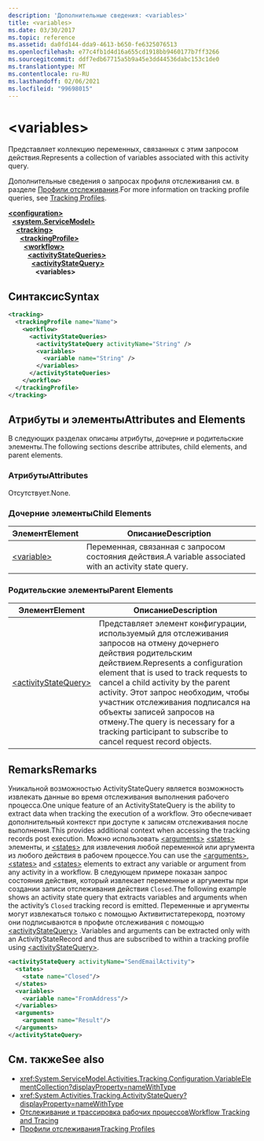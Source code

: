 ```yaml
---
description: 'Дополнительные сведения: <variables>'
title: <variables>
ms.date: 03/30/2017
ms.topic: reference
ms.assetid: da0fd144-dda9-4613-b650-fe6325076513
ms.openlocfilehash: e77c4fb1d4d16a655cd1918bb9460177b7ff3266
ms.sourcegitcommit: ddf7edb67715a5b9a45e3dd44536dabc153c1de0
ms.translationtype: MT
ms.contentlocale: ru-RU
ms.lasthandoff: 02/06/2021
ms.locfileid: "99698015"
---
```

# \<variables>

<span data-ttu-id="34420-102">Представляет коллекцию переменных, связанных с этим запросом действия.</span><span class="sxs-lookup"><span data-stu-id="34420-102">Represents a collection of variables associated with this activity query.</span></span>  
  
 <span data-ttu-id="34420-103">Дополнительные сведения о запросах профиля отслеживания см. в разделе [Профили отслеживания](../../../windows-workflow-foundation/tracking-profiles.md).</span><span class="sxs-lookup"><span data-stu-id="34420-103">For more information on tracking profile queries, see [Tracking Profiles](../../../windows-workflow-foundation/tracking-profiles.md).</span></span>  
  
[**\<configuration>**](../configuration-element.md)\
&nbsp;&nbsp;[**\<system.ServiceModel>**](system-servicemodel-of-workflow.md)\
&nbsp;&nbsp;&nbsp;&nbsp;[**\<tracking>**](tracking.md)\
&nbsp;&nbsp;&nbsp;&nbsp;&nbsp;&nbsp;[**\<trackingProfile>**](trackingprofile.md)\
&nbsp;&nbsp;&nbsp;&nbsp;&nbsp;&nbsp;&nbsp;&nbsp;[**\<workflow>**](workflow.md)\
&nbsp;&nbsp;&nbsp;&nbsp;&nbsp;&nbsp;&nbsp;&nbsp;&nbsp;&nbsp;[**\<activityStateQueries>**](activitystatequeries.md)\
&nbsp;&nbsp;&nbsp;&nbsp;&nbsp;&nbsp;&nbsp;&nbsp;&nbsp;&nbsp;&nbsp;&nbsp;[**\<activityStateQuery>**](activitystatequery.md)\
&nbsp;&nbsp;&nbsp;&nbsp;&nbsp;&nbsp;&nbsp;&nbsp;&nbsp;&nbsp;&nbsp;&nbsp;&nbsp;&nbsp;**\<variables>**  
  
## <a name="syntax"></a><span data-ttu-id="34420-104">Синтаксис</span><span class="sxs-lookup"><span data-stu-id="34420-104">Syntax</span></span>  
  
```xml  
<tracking>
  <trackingProfile name="Name">
    <workflow>
      <activityStateQueries>
        <activityStateQuery activityName="String" />
        <variables>
          <variable name="String" />
        </variables>
      </activityStateQueries>
    </workflow>
  </trackingProfile>
</tracking>  
```  
  
## <a name="attributes-and-elements"></a><span data-ttu-id="34420-105">Атрибуты и элементы</span><span class="sxs-lookup"><span data-stu-id="34420-105">Attributes and Elements</span></span>  

 <span data-ttu-id="34420-106">В следующих разделах описаны атрибуты, дочерние и родительские элементы.</span><span class="sxs-lookup"><span data-stu-id="34420-106">The following sections describe attributes, child elements, and parent elements.</span></span>  
  
### <a name="attributes"></a><span data-ttu-id="34420-107">Атрибуты</span><span class="sxs-lookup"><span data-stu-id="34420-107">Attributes</span></span>  

 <span data-ttu-id="34420-108">Отсутствует.</span><span class="sxs-lookup"><span data-stu-id="34420-108">None.</span></span>  
  
### <a name="child-elements"></a><span data-ttu-id="34420-109">Дочерние элементы</span><span class="sxs-lookup"><span data-stu-id="34420-109">Child Elements</span></span>  
  
|<span data-ttu-id="34420-110">Элемент</span><span class="sxs-lookup"><span data-stu-id="34420-110">Element</span></span>|<span data-ttu-id="34420-111">Описание</span><span class="sxs-lookup"><span data-stu-id="34420-111">Description</span></span>|  
|-------------|-----------------|  
|[\<variable>](variable.md)|<span data-ttu-id="34420-112">Переменная, связанная с запросом состояния действия.</span><span class="sxs-lookup"><span data-stu-id="34420-112">A variable associated with an activity state query.</span></span>|  
  
### <a name="parent-elements"></a><span data-ttu-id="34420-113">Родительские элементы</span><span class="sxs-lookup"><span data-stu-id="34420-113">Parent Elements</span></span>  
  
|<span data-ttu-id="34420-114">Элемент</span><span class="sxs-lookup"><span data-stu-id="34420-114">Element</span></span>|<span data-ttu-id="34420-115">Описание</span><span class="sxs-lookup"><span data-stu-id="34420-115">Description</span></span>|  
|-------------|-----------------|  
|[\<activityStateQuery>](activitystatequery.md)|<span data-ttu-id="34420-116">Представляет элемент конфигурации, используемый для отслеживания запросов на отмену дочернего действия родительским действием.</span><span class="sxs-lookup"><span data-stu-id="34420-116">Represents a configuration element that is used to track requests to cancel a child activity by the parent activity.</span></span> <span data-ttu-id="34420-117">Этот запрос необходим, чтобы участник отслеживания подписался на объекты записей запросов на отмену.</span><span class="sxs-lookup"><span data-stu-id="34420-117">The query is necessary for a tracking participant to subscribe to cancel request record objects.</span></span>|  
  
## <a name="remarks"></a><span data-ttu-id="34420-118">Remarks</span><span class="sxs-lookup"><span data-stu-id="34420-118">Remarks</span></span>  

 <span data-ttu-id="34420-119">Уникальной возможностью ActivityStateQuery является возможность извлекать данные во время отслеживания выполнения рабочего процесса.</span><span class="sxs-lookup"><span data-stu-id="34420-119">One unique feature of an ActivityStateQuery is the ability to extract data when tracking the execution of a workflow.</span></span> <span data-ttu-id="34420-120">Это обеспечивает дополнительный контекст при доступе к записям отслеживания после выполнения.</span><span class="sxs-lookup"><span data-stu-id="34420-120">This provides additional context when accessing the tracking records post execution.</span></span> <span data-ttu-id="34420-121">Можно использовать [\<arguments>](arguments.md) [\<states>](states.md) элементы, и [\<states>](states.md) для извлечения любой переменной или аргумента из любого действия в рабочем процессе.</span><span class="sxs-lookup"><span data-stu-id="34420-121">You can use the [\<arguments>](arguments.md), [\<states>](states.md) and [\<states>](states.md) elements to extract any variable or argument from any activity in a workflow.</span></span> <span data-ttu-id="34420-122">В следующем примере показан запрос состояния действия, который извлекает переменные и аргументы при создании записи отслеживания действия `Closed`.</span><span class="sxs-lookup"><span data-stu-id="34420-122">The following example shows an activity state query that extracts variables and arguments when the activity’s `Closed` tracking record is emitted.</span></span> <span data-ttu-id="34420-123">Переменные и аргументы могут извлекаться только с помощью Активитистатерекорд, поэтому они подписываются в профиле отслеживания с помощью [\<activityStateQuery>](activitystatequery.md) .</span><span class="sxs-lookup"><span data-stu-id="34420-123">Variables and arguments can be extracted only with an ActivityStateRecord and thus are subscribed to within a tracking profile using [\<activityStateQuery>](activitystatequery.md).</span></span>  
  
```xml  
<activityStateQuery activityName="SendEmailActivity">  
  <states>  
    <state name="Closed"/>  
  </states>  
  <variables>  
    <variable name="FromAddress"/>  
  </variables>  
  <arguments>  
    <argument name="Result"/>  
  </arguments>  
</activityStateQuery>  
```  
  
## <a name="see-also"></a><span data-ttu-id="34420-124">См. также</span><span class="sxs-lookup"><span data-stu-id="34420-124">See also</span></span>

- <xref:System.ServiceModel.Activities.Tracking.Configuration.VariableElementCollection?displayProperty=nameWithType>
- <xref:System.Activities.Tracking.ActivityStateQuery?displayProperty=nameWithType>
- [<span data-ttu-id="34420-125">Отслеживание и трассировка рабочих процессов</span><span class="sxs-lookup"><span data-stu-id="34420-125">Workflow Tracking and Tracing</span></span>](../../../windows-workflow-foundation/workflow-tracking-and-tracing.md)
- [<span data-ttu-id="34420-126">Профили отслеживания</span><span class="sxs-lookup"><span data-stu-id="34420-126">Tracking Profiles</span></span>](../../../windows-workflow-foundation/tracking-profiles.md)
